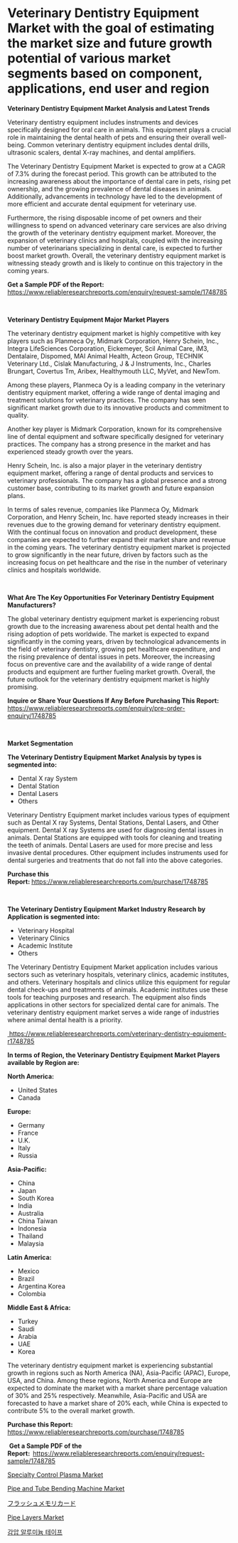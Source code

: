 <p><h1>Veterinary Dentistry Equipment Market with the goal of estimating the market size and future growth potential of various market segments based on component, applications, end user and region</h1></p><p><strong>Veterinary Dentistry Equipment Market Analysis and Latest Trends</strong></p>
<p><p>Veterinary dentistry equipment includes instruments and devices specifically designed for oral care in animals. This equipment plays a crucial role in maintaining the dental health of pets and ensuring their overall well-being. Common veterinary dentistry equipment includes dental drills, ultrasonic scalers, dental X-ray machines, and dental amplifiers.</p><p>The Veterinary Dentistry Equipment Market is expected to grow at a CAGR of 7.3% during the forecast period. This growth can be attributed to the increasing awareness about the importance of dental care in pets, rising pet ownership, and the growing prevalence of dental diseases in animals. Additionally, advancements in technology have led to the development of more efficient and accurate dental equipment for veterinary use.</p><p>Furthermore, the rising disposable income of pet owners and their willingness to spend on advanced veterinary care services are also driving the growth of the veterinary dentistry equipment market. Moreover, the expansion of veterinary clinics and hospitals, coupled with the increasing number of veterinarians specializing in dental care, is expected to further boost market growth. Overall, the veterinary dentistry equipment market is witnessing steady growth and is likely to continue on this trajectory in the coming years.</p></p>
<p><strong>Get a Sample PDF of the Report:&nbsp;</strong> <a href="https://www.reliableresearchreports.com/enquiry/request-sample/1748785">https://www.reliableresearchreports.com/enquiry/request-sample/1748785</a></p>
<p>&nbsp;</p>
<p><strong>Veterinary Dentistry Equipment Major Market Players</strong></p>
<p><p>The veterinary dentistry equipment market is highly competitive with key players such as Planmeca Oy, Midmark Corporation, Henry Schein, Inc., Integra LifeSciences Corporation, Eickemeyer, Scil Animal Care, iM3, Dentalaire, Dispomed, MAI Animal Health, Acteon Group, TECHNIK Veterinary Ltd., Cislak Manufacturing, J & J Instruments, Inc., Charles Brungart, Covertus Tm, Aribex, Healthymouth LLC, MyVet, and NewTom.</p><p>Among these players, Planmeca Oy is a leading company in the veterinary dentistry equipment market, offering a wide range of dental imaging and treatment solutions for veterinary practices. The company has seen significant market growth due to its innovative products and commitment to quality.</p><p>Another key player is Midmark Corporation, known for its comprehensive line of dental equipment and software specifically designed for veterinary practices. The company has a strong presence in the market and has experienced steady growth over the years.</p><p>Henry Schein, Inc. is also a major player in the veterinary dentistry equipment market, offering a range of dental products and services to veterinary professionals. The company has a global presence and a strong customer base, contributing to its market growth and future expansion plans.</p><p>In terms of sales revenue, companies like Planmeca Oy, Midmark Corporation, and Henry Schein, Inc. have reported steady increases in their revenues due to the growing demand for veterinary dentistry equipment. With the continual focus on innovation and product development, these companies are expected to further expand their market share and revenue in the coming years. The veterinary dentistry equipment market is projected to grow significantly in the near future, driven by factors such as the increasing focus on pet healthcare and the rise in the number of veterinary clinics and hospitals worldwide.</p></p>
<p>&nbsp;</p>
<p><strong>What Are The Key Opportunities For Veterinary Dentistry Equipment Manufacturers?</strong></p>
<p><p>The global veterinary dentistry equipment market is experiencing robust growth due to the increasing awareness about pet dental health and the rising adoption of pets worldwide. The market is expected to expand significantly in the coming years, driven by technological advancements in the field of veterinary dentistry, growing pet healthcare expenditure, and the rising prevalence of dental issues in pets. Moreover, the increasing focus on preventive care and the availability of a wide range of dental products and equipment are further fueling market growth. Overall, the future outlook for the veterinary dentistry equipment market is highly promising.</p></p>
<p><strong>Inquire or Share Your Questions If Any Before Purchasing This Report:</strong> <a href="https://www.reliableresearchreports.com/enquiry/pre-order-enquiry/1748785">https://www.reliableresearchreports.com/enquiry/pre-order-enquiry/1748785</a></p>
<p>&nbsp;</p>
<p><strong>Market Segmentation</strong></p>
<p><strong>The Veterinary Dentistry Equipment Market Analysis by types is segmented into:</strong></p>
<p><ul><li>Dental X ray System</li><li>Dental Station</li><li>Dental Lasers</li><li>Others</li></ul></p>
<p><p>Veterinary Dentistry Equipment market includes various types of equipment such as Dental X ray Systems, Dental Stations, Dental Lasers, and Other equipment. Dental X ray Systems are used for diagnosing dental issues in animals. Dental Stations are equipped with tools for cleaning and treating the teeth of animals. Dental Lasers are used for more precise and less invasive dental procedures. Other equipment includes instruments used for dental surgeries and treatments that do not fall into the above categories.</p></p>
<p><strong>Purchase this Report:&nbsp;</strong><a href="https://www.reliableresearchreports.com/purchase/1748785">https://www.reliableresearchreports.com/purchase/1748785</a></p>
<p>&nbsp;</p>
<p><strong>The Veterinary Dentistry Equipment Market Industry Research by Application is segmented into:</strong></p>
<p><ul><li>Veterinary Hospital</li><li>Veterinary Clinics</li><li>Academic Institute</li><li>Others</li></ul></p>
<p><p>The Veterinary Dentistry Equipment Market application includes various sectors such as veterinary hospitals, veterinary clinics, academic institutes, and others. Veterinary hospitals and clinics utilize this equipment for regular dental check-ups and treatments of animals. Academic institutes use these tools for teaching purposes and research. The equipment also finds applications in other sectors for specialized dental care for animals. The veterinary dentistry equipment market serves a wide range of industries where animal dental health is a priority.</p></p>
<p><a href="https://www.reliableresearchreports.com/veterinary-dentistry-equipment-r1748785">&nbsp;https://www.reliableresearchreports.com/veterinary-dentistry-equipment-r1748785</a></p>
<p><strong>In terms of Region, the Veterinary Dentistry Equipment Market Players available by Region are:</strong></p>
<p>
    <p> <strong> North America: </strong>
        <ul>
            <li>United States</li>
            <li>Canada</li>
        </ul>
        </p> 
    <p> <strong> Europe: </strong>
        <ul>
            <li>Germany</li>
            <li>France</li>
            <li>U.K.</li>
            <li>Italy</li>
            <li>Russia</li>
        </ul>
        </p> 
    <p> <strong> Asia-Pacific: </strong>
        <ul>
            <li>China</li>
            <li>Japan</li>
            <li>South Korea</li>
            <li>India</li>
            <li>Australia</li>
            <li>China Taiwan</li>
            <li>Indonesia</li>
            <li>Thailand</li>
            <li>Malaysia</li>
        </ul>
        </p> 
    <p> <strong> Latin America: </strong>
        <ul>
            <li>Mexico</li>
            <li>Brazil</li>
            <li>Argentina Korea</li>
            <li>Colombia</li>
        </ul>
        </p> 
    <p> <strong> Middle East & Africa: </strong>
        <ul>
            <li>Turkey</li>
            <li>Saudi</li>
            <li>Arabia</li>
            <li>UAE</li>
            <li>Korea</li>
        </ul>
    </p>
    </p>
<p><p>The veterinary dentistry equipment market is experiencing substantial growth in regions such as North America (NA), Asia-Pacific (APAC), Europe, USA, and China. Among these regions, North America and Europe are expected to dominate the market with a market share percentage valuation of 30% and 25% respectively. Meanwhile, Asia-Pacific and USA are forecasted to have a market share of 20% each, while China is expected to contribute 5% to the overall market growth.</p></p>
<p><strong>Purchase this Report: </strong><a href="https://www.reliableresearchreports.com/purchase/1748785">https://www.reliableresearchreports.com/purchase/1748785</a></p>
<p>&nbsp;<strong>Get a Sample PDF of the Report:&nbsp;&nbsp;</strong><a href="https://www.reliableresearchreports.com/enquiry/request-sample/1748785">https://www.reliableresearchreports.com/enquiry/request-sample/1748785</a></p>
<p><strong></strong></p>
<p><p><a href="https://www.linkedin.com/pulse/specialty-control-plasmanbspmarket-focuses-market-share-size-r63xf?trackingId=zY%2F4udscJME1d%2Byz4cBhyQ%3D%3D">Specialty Control Plasma Market</a></p><p><a href="https://github.com/ashepherd82/Market-Research-Report-List-4/blob/main/pipe-and-tube-bending-machine-market.md">Pipe and Tube Bending Machine Market</a></p><p><a href="https://github.com/avbqbctihcbe2/Market-Research-Report-List-2/blob/main/271635955640.md">フラッシュメモリカード</a></p><p><a href="https://github.com/irfadac/Market-Research-Report-List-3/blob/main/pipe-layers-market.md">Pipe Layers Market</a></p><p><a href="https://github.com/PhilToryphy7876567/Market-Research-Report-List-1/blob/main/769926753563.md">감압 알루미늄 테이프</a></p></p>